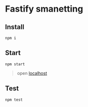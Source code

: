 # Fastify smanetting

## Install

`npm i`

## Start

`npm start`

> open [localhost](http://localhost:3000)

## Test

`npm test`

